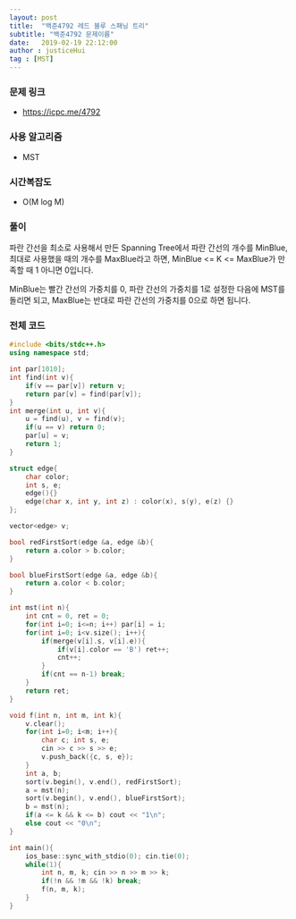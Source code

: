 ```yaml
---
layout: post
title:  "백준4792 레드 블루 스패닝 트리"
subtitle: "백준4792 문제이름"
date:   2019-02-19 22:12:00
author : justiceHui
tag : [MST]
---
```


### 문제 링크
* https://icpc.me/4792

### 사용 알고리즘
* MST

### 시간복잡도
* O(M log M)

### 풀이
파란 간선을 최소로 사용해서 만든 Spanning Tree에서 파란 간선의 개수를 MinBlue, 최대로 사용했을 때의 개수를 MaxBlue라고 하면, MinBlue <= K <= MaxBlue가 만족할 때 1 아니면 0입니다.

MinBlue는 빨간 간선의 가중치를 0, 파란 간선의 가중치를 1로 설정한 다음에 MST를 돌리면 되고, MaxBlue는 반대로 파란 간선의 가중치를 0으로 하면 됩니다.

### 전체 코드
```cpp
#include <bits/stdc++.h>
using namespace std;

int par[1010];
int find(int v){
	if(v == par[v]) return v;
	return par[v] = find(par[v]);
}
int merge(int u, int v){
	u = find(u), v = find(v);
	if(u == v) return 0;
	par[u] = v;
	return 1;
}

struct edge{
	char color;
	int s, e;
	edge(){}
	edge(char x, int y, int z) : color(x), s(y), e(z) {}
};

vector<edge> v;

bool redFirstSort(edge &a, edge &b){
	return a.color > b.color;
}

bool blueFirstSort(edge &a, edge &b){
	return a.color < b.color;
}

int mst(int n){
	int cnt = 0, ret = 0;
	for(int i=0; i<=n; i++) par[i] = i;
	for(int i=0; i<v.size(); i++){
		if(merge(v[i].s, v[i].e)){
			if(v[i].color == 'B') ret++;
			cnt++;
		}
		if(cnt == n-1) break;
	}
	return ret;
}

void f(int n, int m, int k){
	v.clear();
	for(int i=0; i<m; i++){
		char c; int s, e;
		cin >> c >> s >> e;
		v.push_back({c, s, e});
	}
	int a, b;
	sort(v.begin(), v.end(), redFirstSort);
	a = mst(n);
	sort(v.begin(), v.end(), blueFirstSort);
	b = mst(n);
	if(a <= k && k <= b) cout << "1\n";
	else cout << "0\n";
}

int main(){
	ios_base::sync_with_stdio(0); cin.tie(0);
	while(1){
		int n, m, k; cin >> n >> m >> k;
		if(!n && !m && !k) break;
		f(n, m, k);
	}
}
```
